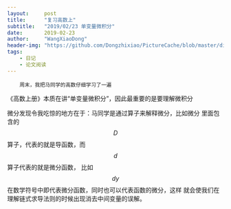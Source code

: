 ```yaml
---
layout:     post
title:      "复习高数上"
subtitle:   "2019/02/23 单变量微积分"
date:       2019-02-23
author:     "WangXiaoDong"
header-img: "https://github.com/Dongzhixiao/PictureCache/blob/master/diaryPic/20190223.jpg?raw=true"
tags:
    - 日记
    - 论文阅读
---
```



```
    周末，我把马同学的高数仔细学习了一遍
```

《高数上册》本质在讲“单变量微积分”，因此最重要的是要理解微积分

微分发现令我吃惊的地方在于：马同学是通过算子来解释微分，比如微分
里面包含的$$D$$算子，代表的就是导函数，而$$d$$算子代表的就是微分函数，
比如$$dy$$在数学符号中即代表微分函数，同时也可以代表函数的微分，这样
就会使我们在理解链式求导法则的时候出现消去中间变量的误解。

